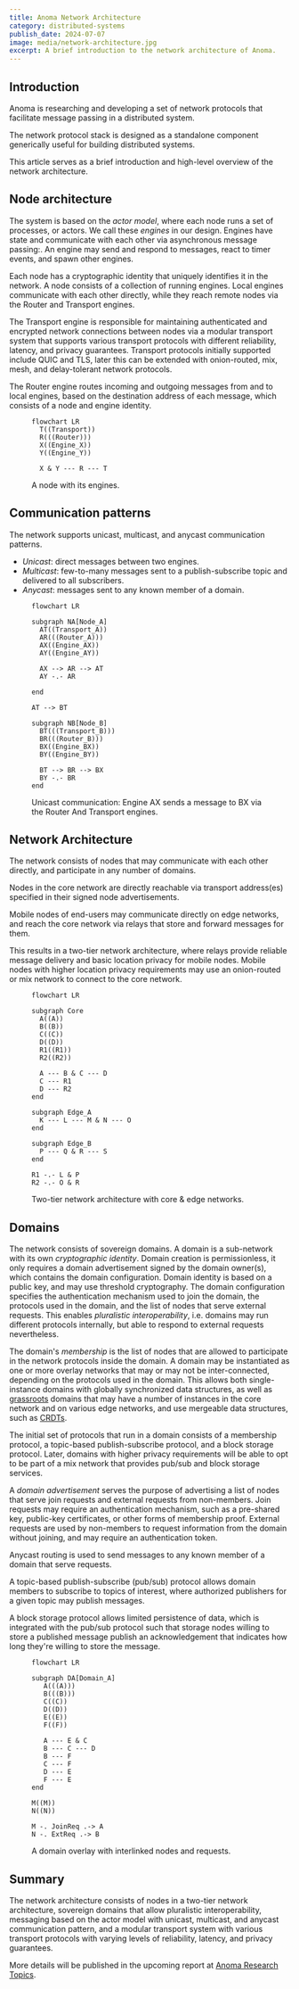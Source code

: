 ```yaml
---
title: Anoma Network Architecture
category: distributed-systems
publish_date: 2024-07-07
image: media/network-architecture.jpg
excerpt: A brief introduction to the network architecture of Anoma.
---
```


## Introduction

Anoma is researching and developing a set of network protocols
that facilitate message passing in a distributed system.

The network protocol stack is designed as a standalone component
generically useful for building distributed systems.

This article serves as a brief introduction and high-level overview of the network architecture.

## Node architecture

The system is based on the *actor model*,
where each node runs a set of processes, or actors.
We call these *engines* in our design.
Engines have state and communicate with each other via asynchronous message passing:.
An engine may send and respond to messages,
react to timer events, and spawn other engines.

Each node has a cryptographic identity that uniquely identifies it in the network.
A node consists of a collection of running engines.
Local engines communicate with each other directly,
while they reach remote nodes via the Router and Transport engines.

The Transport engine is responsible for maintaining authenticated and encrypted network connections between nodes
via a modular transport system that supports various transport protocols with different reliability, latency, and privacy guarantees.
Transport protocols initially supported include QUIC and TLS,
later this can be extended with onion-routed, mix, mesh, and delay-tolerant network protocols.

The Router engine routes incoming and outgoing messages from and to local engines,
based on the destination address of each message, which consists of a node and engine identity.

<figure>

```mermaid
flowchart LR
  T((Transport))
  R(((Router)))
  X((Engine_X))
  Y((Engine_Y))

  X & Y --- R --- T
```

<figcaption>A node with its engines.</figcaption>
</figure>

## Communication patterns

The network supports unicast, multicast, and anycast communication patterns.

- *Unicast*: direct messages between two engines.
- *Multicast*: few-to-many messages sent to a publish-subscribe topic and delivered to all subscribers.
- *Anycast*: messages sent to any known member of a domain.

<figure>

```mermaid
flowchart LR

subgraph NA[Node_A]
  AT((Transport_A))
  AR(((Router_A)))
  AX((Engine_AX))
  AY((Engine_AY))

  AX --> AR --> AT
  AY -.- AR

end

AT --> BT

subgraph NB[Node_B]
  BT(((Transport_B)))
  BR(((Router_B)))
  BX((Engine_BX))
  BY((Engine_BY))

  BT --> BR --> BX
  BY -.- BR
end
```

<figcaption>Unicast communication: Engine AX sends a message to BX via the Router And Transport engines.</figcaption>
</figure>

## Network Architecture

The network consists of nodes that may communicate with each other directly,
and participate in any number of domains.

Nodes in the core network are directly reachable via transport address(es)
specified in their signed node advertisements.

Mobile nodes of end-users may communicate directly on edge networks,
and reach the core network via relays
that store and forward messages for them.

This results in a two-tier network architecture,
where relays provide reliable message delivery and basic location privacy for mobile nodes.
Mobile nodes with higher location privacy requirements
may use an onion-routed or mix network to connect to the core network.

<figure>

```mermaid
flowchart LR

subgraph Core
  A((A))
  B((B))
  C((C))
  D((D))
  R1((R1))
  R2((R2))
  
  A --- B & C --- D
  C --- R1
  D --- R2
end

subgraph Edge_A
  K --- L --- M & N --- O
end

subgraph Edge_B
  P --- Q & R --- S
end

R1 -.- L & P
R2 -.- O & R
```

<figcaption>Two-tier network architecture with core & edge networks.</figcaption>
</figure>

## Domains

The network consists of sovereign domains.
A domain is a sub-network with its own *cryptographic identity*.
Domain creation is permissionless, it only requires a domain advertisement signed by the domain owner(s),
which contains the domain configuration.
Domain identity is based on a public key, and may use threshold cryptography.
The domain configuration specifies the authentication mechanism used to join the domain,
the protocols used in the domain, and the list of nodes that serve external requests.
This enables *pluralistic interoperability*,
i.e. domains may run different protocols internally,
but able to respond to external requests nevertheless.

The domain's *membership* is the list of nodes
that are allowed to participate in the network protocols inside the domain.
A domain may be instantiated as one or more overlay networks that may or may not be inter-connected,
depending on the protocols used in the domain.
This allows both single-instance domains with globally synchronized data structures,
as well as [grassroots](https://arxiv.org/abs/2301.04391) domains
that may have a number of instances in the core network and on various edge networks,
and use mergeable data structures, such as [CRDTs](https://crdt.tech).

The initial set of protocols that run in a domain consists of
a membership protocol, a topic-based publish-subscribe protocol,
and a block storage protocol.
Later, domains with higher privacy requirements
will be able to opt to be part of a mix network
that provides pub/sub and block storage services.

A *domain advertisement* serves the purpose of advertising
a list of nodes that serve join requests and external requests from non-members.
Join requests may require an authentication mechanism,
such as a pre-shared key, public-key certificates, or other forms of membership proof.
External requests are used by non-members
to request information from the domain without joining,
and may require an authentication token.

Anycast routing is used to send messages to any known member of a domain that serve requests.

A topic-based publish-subscribe (pub/sub) protocol
allows domain members to subscribe to topics of interest,
where authorized publishers for a given topic may publish messages.

A block storage protocol allows limited persistence of data,
which is integrated with the pub/sub protocol
such that storage nodes willing to store a published message
publish an acknowledgement that indicates how long they're willing to store the message.

<figure>

```mermaid
flowchart LR

subgraph DA[Domain_A]
   A(((A)))
   B(((B)))
   C((C))
   D((D))
   E((E))
   F((F))

   A --- E & C
   B --- C --- D
   B --- F
   C --- F
   D --- E
   F --- E
end

M((M))
N((N))

M -. JoinReq .-> A
N -. ExtReq .-> B
```

<figcaption>A domain overlay with interlinked nodes and requests.</figcaption>
</figure>

## Summary

The network architecture consists of
nodes in a two-tier network architecture,
sovereign domains that allow pluralistic interoperability,
messaging based on the actor model with unicast, multicast, and anycast communication pattern,
and a modular transport system with various transport protocols
with varying levels of reliability, latency, and privacy guarantees.

More details will be published in the upcoming report at [Anoma Research Topics](https://art.anoma.net).
